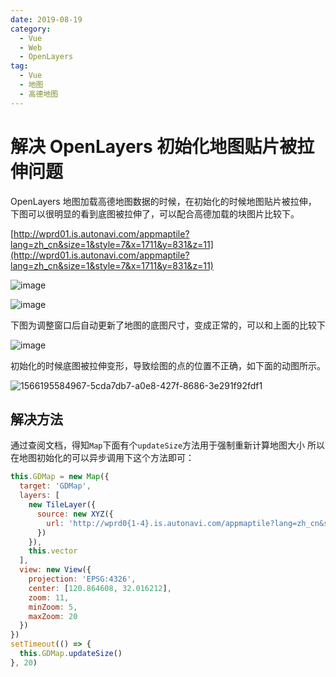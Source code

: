 ```yaml
---
date: 2019-08-19
category:
  - Vue
  - Web
  - OpenLayers
tag:
  - Vue
  - 地图
  - 高德地图
---
```


# 解决 OpenLayers 初始化地图贴片被拉伸问题

OpenLayers 地图加载高德地图数据的时候，在初始化的时候地图贴片被拉伸，
下图可以很明显的看到底图被拉伸了，可以配合高德加载的块图片比较下。

<!-- more -->

[http://wprd01.is.autonavi.com/appmaptile?lang=zh_cn&size=1&style=7&x=1711&y=831&z=11](http://wprd01.is.autonavi.com/appmaptile?lang=zh_cn&size=1&style=7&x=1711&y=831&z=11)

![image](https://image.liubing.me/2019/12/26/28de90461c4b2.png)

![image](https://image.liubing.me/2019/12/26/2fdf854263f84.png)

下图为调整窗口后自动更新了地图的底图尺寸，变成正常的，可以和上面的比较下

![image](https://image.liubing.me/2019/12/26/75a33c6ec1c83.png)

初始化的时候底图被拉伸变形，导致绘图的点的位置不正确，如下面的动图所示。

![1566195584967-5cda7db7-a0e8-427f-8686-3e291f92fdf1](https://image.liubing.me/2019/12/26/8aacb6511c13b.gif)

## 解决方法

通过查阅文档，得知`Map`下面有个`updateSize`方法用于强制重新计算地图大小
所以在地图初始化的可以异步调用下这个方法即可：

```javascript
this.GDMap = new Map({
  target: 'GDMap',
  layers: [
    new TileLayer({
      source: new XYZ({
        url: 'http://wprd0{1-4}.is.autonavi.com/appmaptile?lang=zh_cn&size=1&style=7&x={x}&y={y}&z={z}'
      })
    }),
    this.vector
  ],
  view: new View({
    projection: 'EPSG:4326',
    center: [120.864608, 32.016212],
    zoom: 11,
    minZoom: 5,
    maxZoom: 20
  })
})
setTimeout(() => {
  this.GDMap.updateSize()
}, 20)
```

